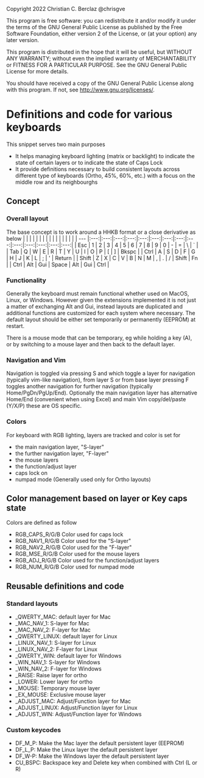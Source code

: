 Copyright 2022 Christian C. Berclaz @chrisgve

This program is free software: you can redistribute it and/or modify it under the terms of the GNU General Public License as published by the Free Software Foundation, either version 2 of the License, or (at your option) any later version.

This program is distributed in the hope that it will be useful, but WITHOUT ANY WARRANTY; without even the implied warranty of MERCHANTABILITY or FITNESS FOR A PARTICULAR PURPOSE. See the GNU General Public License for more details.

You should have received a copy of the GNU General Public License along with this program. If not, see http://www.gnu.org/licenses/.


# Definitions and code for various keyboards

This snippet serves two main purposes

- It helps managing keyboard lighting (matrix or backlight) to indicate the state of certain layers or to indicate the state of Caps Lock
- It provide definitions necessary to build consistent layouts across different type of keyboards (Ortho, 45%, 60%, etc.) with a focus on the middle row and its neighbourghs

## Concept

### Overall layout

The base concept is to work around a HHKB format or a close derivative as below
|     |     |     |     |     |     |     |     |     |     |     |     |     |     |     |
| --- |:---:|:---:|:---:|:---:|:---:|:---:|:---:|:---:|:---:|:---:|:---:|:---:|:---:|:---:|
| Esc |  1  |  2  |  3  |  4  |  5  |  6  |  7  |  8  |  9  |  0  |  -  |  =  |  \  |  `  |
| Tab |  Q  |  W  |  E  |  R  |  T  |  Y  |  U  |  I  |  O  |  P  |  [  |  ]  | Bkspc |
| Ctrl |  A  |  S  |  D  |  F  |  G  |  H  |  J  |  K  |  L  |  ;  |  '  |      Return    |
| Shift |  Z  |  X  |  C  |  V  |  B  |  N  |  M  |  ,  |  .  |  /  |      Shift    | Fn  |
| Ctrl | Alt | Gui |                     Space                         | Alt | Gui | Ctrl |

### Functionality

Generally the keyboard must remain functional whether used on MacOS, Linux, or Windows. However given the extensions implemented it is not just a matter of exchanging Alt and Gui, instead layouts are duplicated and additional functions are customized for each system where necessary. The default layout should be either set temporarily or permanently (EEPROM) at restart.

There is a mouse mode that can be temporary, eg while holding a key (A), or by switching to a mouse layer and then back to the default layer.

### Navigation and Vim

Navigation is toggled via pressing S and which toggle a layer for navigation (typically vim-like navigation), from layer S or from base layer pressing F toggles another navigation for further navigation (typically Home/PgDn/PgUp/End). Optionally the main navigation layer has alternative Home/End (convenient when using Excel) and main Vim copy/del/paste (Y/X/P) these are OS specific.

### Colors

For keyboard with RGB lighting, layers are tracked and color is set for
- the main navigation layer, "S-layer"
- the further navigation layer, "F-layer"
- the mouse layers
- the function/adjust layer
- caps lock on
- numpad mode (Generally used only for Ortho layouts)

## Color management based on layer or Key caps state

Colors are defined as follow
- RGB_CAPS_R/G/B  Color used for caps lock
- RGB_NAV1_R/G/B  Color used for the "S-layer"
- RGB_NAV2_R/G/B  Color used for the "F-layer"
- RGB_MSE_R/G/B   Color used for the mouse layers
- RGB_ADJ_R/G/B   Color used for the function/adjust layers
- RGB_NUM_R/G/B   Color used for numpad mode

## Reusable definitions and code

### Standard layouts

- _QWERTY_MAC: default layer for Mac
- _MAC_NAV_1: S-layer for Mac
- _MAC_NAV_2: F-layer for Mac
- _QWERTY_LINUX: default layer for Linux
- _LINUX_NAV_1: S-layer for Linux
- _LINUX_NAV_2: F-layer for Linux
- _QWERTY_WIN: default layer for Windows
- _WIN_NAV_1: S-layer for Windows
- _WIN_NAV_2: F-layer for Windows
- _RAISE: Raise layer for ortho
- _LOWER: Lower layer for ortho
- _MOUSE: Temporary mouse layer
- _EX_MOUSE: Exclusive mouse layer
- _ADJUST_MAC: Adjust/Function layer for Mac
- _ADJUST_LINUX: Adjust/Function layer for Linux
- _ADJUST_WIN: Adjust/Function layer for Windows

### Custom keycodes

- DF_M_P: Make the Mac layer the default persistent layer (EEPROM)
- DF_L_P: Make the Linux layer the default persistent layer
- DF_W-P: Make the Windows layer the default persistent layer
- CU_BSPC: Backspace key and Delete key when combined with Ctrl (L or R)
